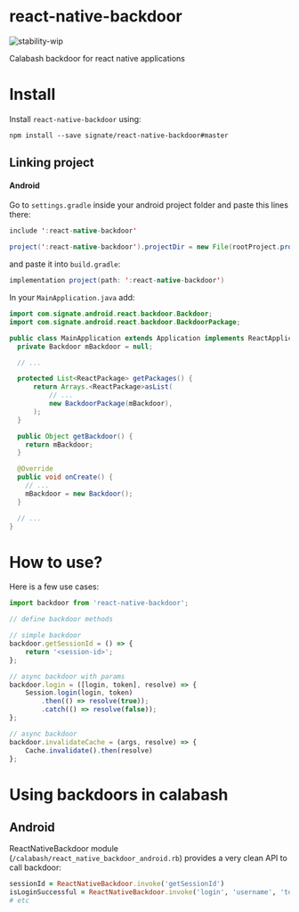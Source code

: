 # react-native-backdoor

![stability-wip](https://img.shields.io/badge/stability-work_in_progress-lightgrey.svg)

Calabash backdoor for react native applications

# Install

Install `react-native-backdoor` using:

``npm install --save signate/react-native-backdoor#master``

## Linking project

#### Android

Go to `settings.gradle` inside your android project folder and paste this lines there:

```java
include ':react-native-backdoor'

project(':react-native-backdoor').projectDir = new File(rootProject.projectDir, '../node_modules/react-native-backdoor/android')
```

and paste it into `build.gradle`:

```java
implementation project(path: ':react-native-backdoor')
```

In your `MainApplication.java` add:
```java
import com.signate.android.react.backdoor.Backdoor;
import com.signate.android.react.backdoor.BackdoorPackage;

public class MainApplication extends Application implements ReactApplication {
  private Backdoor mBackdoor = null;

  // ...

  protected List<ReactPackage> getPackages() {
      return Arrays.<ReactPackage>asList(
		  // ...
          new BackdoorPackage(mBackdoor),
      );
  }

  public Object getBackdoor() {
    return mBackdoor;
  }

  @Override
  public void onCreate() {
	// ...
    mBackdoor = new Backdoor();
  }

  // ...
}
```

# How to use?

Here is a few use cases:

```javascript
import backdoor from 'react-native-backdoor';

// define backdoor methods

// simple backdoor
backdoor.getSessionId = () => {
	return '<session-id>';
};

// async backdoor with params
backdoor.login = ([login, token], resolve) => {
	Session.login(login, token)
    	.then(() => resolve(true));
        .catch(() => resolve(false));
};

// async backdoor
backdoor.invalidateCache = (args, resolve) => {
	Cache.invalidate().then(resolve)
};
```

# Using backdoors in calabash

## Android

ReactNativeBackdoor module (`/calabash/react_native_backdoor_android.rb`) provides a very clean API to call backdoor:

```ruby
sessionId = ReactNativeBackdoor.invoke('getSessionId')
isLoginSuccessful = ReactNativeBackdoor.invoke('login', 'username', 'token');
# etc
```
